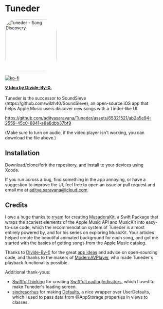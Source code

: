 # Tuneder

<a href="https://apps.apple.com/us/app/tuneder-song-discovery/id6450867856?itscg=30200&amp;itsct=apps_box_appicon" style="width: 170px; height: 170px; border-radius: 22%; overflow: hidden; display: inline-block; vertical-align: middle;"><img src="https://is1-ssl.mzstatic.com/image/thumb/Purple126/v4/1a/21/a5/1a21a5eb-d349-1477-00aa-accdc65d15c1/AppIcon-1x_U007emarketing-0-7-0-85-220.png/540x540bb.jpg" alt="Tuneder - Song Discovery" style="width: 170px; height: 170px; border-radius: 22%; overflow: hidden; display: inline-block; vertical-align: middle;"></a>


[![ko-fi](https://ko-fi.com/img/githubbutton_sm.svg)](https://ko-fi.com/F1F6MHTT3)

<strong>
<a href="https://github.com/Divide-By-0/app-ideas-people-would-use">💡 Idea by Divide-By-0.</a>

</strong>
<br>
<br>
Tuneder is the successor to SoundSieve (https://github.com/wilzh40/SoundSieve), an open-source iOS app that helps Apple Music users discover new songs with a Tinder-like UI. 

https://github.com/adityasaravana/Tuneder/assets/65321521/ab2a5e94-2559-45c0-8841-a8a8dbb37bf9

(Make sure to turn on audio, if the video player isn't working, you can download the file above.)

## Installation
Download/clone/fork the repository, and install to your devices using Xcode.

 If you run across a bug, find something in the app annoying, or have a suggestion to improve the UI, feel free to open an issue or pull request and email me at aditya.saravana@icloud.com. 

## Credits

I owe a huge thanks to [rryam](https://github.com/rryam) for creating [MusadoraKit](https://github.com/rryam/MusadoraKit), a Swift Package that wraps the scariest elements of the Apple Music API and MusicKit into easy-to-use code, which the recommendation system of Tuneder is almost entirely powered by, and for his series on exploring MusicKit. Your articles helped create the beautiful animated background for each song, and got me started with the basics of getting songs from the Apple Music catalog. 

Thanks to [Divide-By-0](https://github.com/Divide-By-0/) for the great [app ideas](https://github.com/Divide-By-0/ideas-for-projects-people-would-use) and advice on open-sourcing code, and thanks to the makers of [ModernAVPlayer](https://github.com/noreasonprojects/ModernAVPlayer), who made Tuneder's playback functionality possible.

Additional thank-yous:
- [SwiftfulThinking](https://github.com/SwiftfulThinking) for creating [SwiftfulLoadingIndicators](https://github.com/SwiftfulThinking/SwiftfulLoadingIndicators), which I used to make Tuneder's loading screen.
- [sindresorhus](https://github.com/sindresorhus) for making [Defaults](https://github.com/sindresorhus/Defaults), a nice wrapper over UserDefaults, which I used to pass data from @AppStorage properties in views to classes.

<br>
<br>




